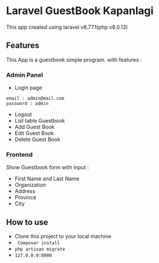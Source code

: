 # Laravel GuestBook Kapanlagi
This app created using laravel v8.77.1(php v8.0.13)

## Features
This App is a guestbook simple program.
with features :

### Admin Panel
- Login page
```
email : admin@mail.com
password : admin
```
- Logout 
- List table Guestbook 
- Add Guest Book 
- Edit Guest Book 
- Delete Guest Book

### Frontend
Show Guestbook form with input :
- First Name and Last Name 
- Organization 
- Address 
- Province 
- City

## How to use
- Clone this project to your local machine
- ``` Composer install```
- `php artisan migrate`
- `127.0.0.0:8000`
